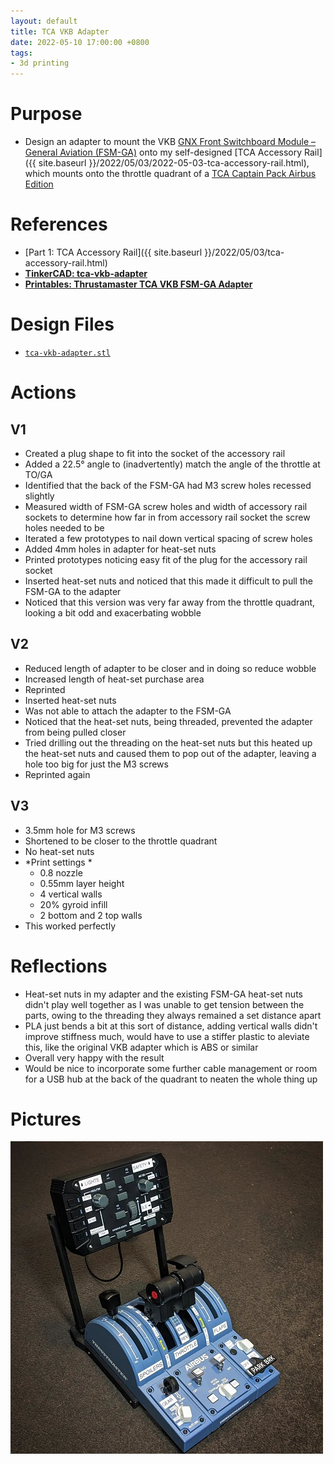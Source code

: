 ```yaml
---
layout: default
title: TCA VKB Adapter
date: 2022-05-10 17:00:00 +0800
tags:
- 3d printing
---
```


# Purpose
- Design an adapter to mount the VKB [GNX Front Switchboard Module – General Aviation (FSM-GA)](https://vkb-sim.com.au/collections/gnx-extension-modules-coming-soon/products/gnx-front-switchboard-module-general-aviation-fsm-ga) onto my self-designed [TCA Accessory Rail]({{ site.baseurl }}/2022/05/03/2022-05-03-tca-accessory-rail.html), which mounts onto the throttle quadrant of a [TCA Captain Pack Airbus Edition](https://www.thrustmaster.com/en-us/products/tca-captain-pack-airbus-edition/)

# References
- [Part 1: TCA Accessory Rail]({{ site.baseurl }}/2022/05/03/tca-accessory-rail.html)
- [**TinkerCAD: tca-vkb-adapter**](https://www.tinkercad.com/things/7TcH2VKYLfw)
- [**Printables: Thrustamaster TCA VKB FSM-GA Adapter**](https://www.printables.com/model/201633-thrustamaster-tca-vkb-fsm-ga-adapter)

# Design Files
- [`tca-vkb-adapter.stl`](https://github.com/andre-abadi/andre-abadi.github.io/blob/master/assets/stl/2022-05-10-tca-vkb-adapter.stl)

# Actions

## V1

- Created a plug shape to fit into the socket of the accessory rail
- Added a 22.5° angle to (inadvertently) match the angle of the throttle at TO/GA
- Identified that the back of the FSM-GA had M3 screw holes recessed slightly
- Measured width of FSM-GA screw holes and width of accessory rail sockets to determine how far in from accessory rail socket the screw holes needed to be
- Iterated a few prototypes to nail down vertical spacing of screw holes
- Added 4mm holes in adapter for heat-set nuts
- Printed prototypes noticing easy fit of the plug for the accessory rail socket
- Inserted heat-set nuts and noticed that this made it difficult to pull the FSM-GA to the adapter
- Noticed that this version was very far away from the throttle quadrant, looking a bit odd and exacerbating wobble

##  V2
- Reduced length of adapter to be closer and in doing so reduce wobble
- Increased length of heat-set purchase area
- Reprinted
- Inserted heat-set nuts
- Was not able to attach the adapter to the FSM-GA
- Noticed that the heat-set nuts, being threaded, prevented the adapter from being pulled closer
- Tried drilling out the threading on the heat-set nuts but this heated up the heat-set nuts and caused them to pop out of the adapter, leaving a hole too big for just the M3 screws
- Reprinted again

## V3

- 3.5mm hole for M3 screws
- Shortened to be closer to the throttle quadrant
- No heat-set nuts
- *Print settings *
  - 0.8 nozzle
  - 0.55mm layer height
  - 4 vertical walls
  - 20% gyroid infill
  - 2 bottom and 2 top walls
- This worked perfectly

# Reflections
- Heat-set nuts in my adapter and the existing FSM-GA heat-set nuts didn't play well together as I was unable to get tension between the parts, owing to the threading they always remained a set distance apart
- PLA just bends a bit at this sort of distance, adding vertical walls didn't improve stiffness much, would have to use a stiffer plastic to aleviate this, like the original VKB adapter which is ABS or similar
- Overall very happy with the result
- Would be nice to incorporate some further cable management or room for a USB hub at the back of the quadrant to neaten the whole thing up

# Pictures
![tca-vkb-adapter](/assets/img/2022-05-10-tca-vkb-adapter.jpg)